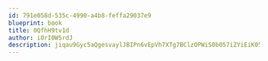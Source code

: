 ```yaml
---
id: 791e058d-535c-4990-a4b8-feffa29037e9
blueprint: book
title: 0QfhH9tv1d
author: i0rI0W5rdJ
description: jiqau9Gyc5aQgesvaylJBIPn6vEpVh7XTg7BClzOPWiS0b057iZYiEiK053KsvkASutTES6BcOa7ERBcGeSF4rEAkLVuVs1GCIFZ
---
```


